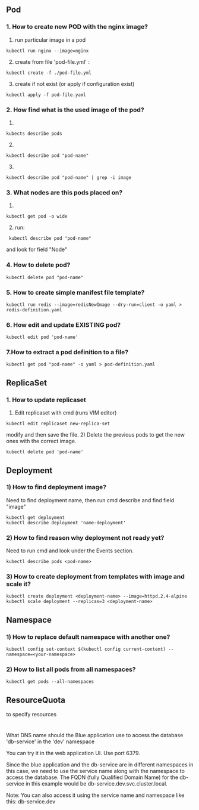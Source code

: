 ## Pod
### 1. How to create new POD with the nginx image? 

1) run particular image in a pod
```
kubectl run nginx --image=nginx
```
2) create from file 'pod-file.yml' : 
```
kubectl create -f ./pod-file.yml
```
3) create if not exist (or apply if configuration exist)
```
kubectl apply -f pod-file.yaml 
```
### 2. How find what is the used image of the pod?
1) 
``` 
kubects describe pods
```
2) 
```
kubectl describe pod "pod-name"
```
3)
```
kubectl describe pod "pod-name" | grep -i image
```

### 3. What nodes are this pods placed on?
   1) 
   ```
   kubectl get pod -o wide 
   ```
   2) run:
   ```
    kubectl describe pod "pod-name"
   ```
   and look for field "Node"

### 4. How to delete pod?
```
kubectl delete pod "pod-name"
```
### 5. How to create simple manifest file template?
```
kubectl run redis --image=redisNewImage --dry-run=client -o yaml > redis-definition.yaml
```
### 6. How edit and update EXISTING pod? 
```
kubectl edit pod 'pod-name'
```
### 7.How to extract a pod definition to a file?
```
kubectl get pod "pod-name" -o yaml > pod-definition.yaml
```
## ReplicaSet

### 1. How to update replicaset 

1) Edit replicaset with cmd (runs VIM editor)

``` 
kubectl edit replicaset new-replica-set
```
modify and then save the file. 
2) Delete the previous pods to get the new ones with the correct image. 
 ```
 kubectl delete pod 'pod-name' 
 ```


## Deployment 

### 1) How to find deployment image?

Need to find deployment name, then run cmd describe and find field "image"

```
kubectl get deployment
kubectl describe deployment 'name-deployment'

```


### 2) How to find reason why deployment not ready yet? 

Need to run cmd and look under the Events section.
```
kubectl describe pods <pod-name>
```

### 3) How to create deployment from templates with image and scale it?

```
kubectl create deployment <deployment-name> --image=httpd.2.4-alpine
kubectl scale deployment --replicas=3 <deployment-name>
```


## Namespace 

### 1) How to replace default namespace with another one?

```
kubectl config set-context $(kubectl config current-content) --namespace=<your-namespace>
```
 
 ### 2) How to list all pods from all namespaces?

```
kubectl get pods --all-namespaces
```

## ResourceQuota
to specify resources


#
What DNS name should the Blue application use to access the database 'db-service' in the 'dev' namespace

You can try it in the web application UI. Use port 6379.

Since the blue application and the db-service are in different namespaces in this case, we need to use the service name along with the namespace to access the database. The FQDN (fully Qualified Domain Name) for the db-service in this example would be db-service.dev.svc.cluster.local.

Note: You can also access it using the service name and namespace like this: db-service.dev



